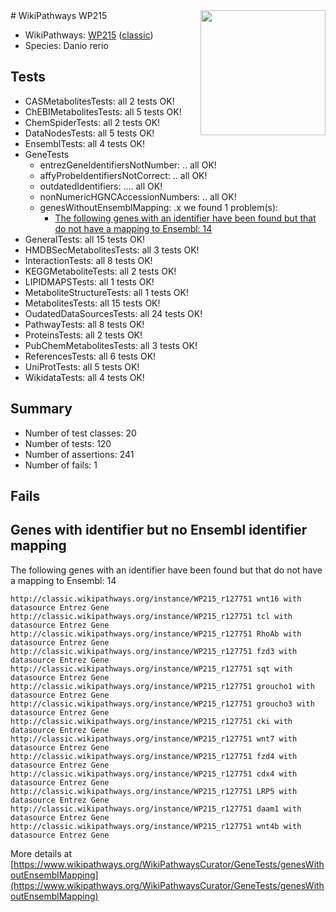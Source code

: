 <img style="float: right; width: 200px" src="https://upload.wikimedia.org/wikipedia/commons/thumb/8/83/Wplogo_with_text_500.png/640px-Wplogo_with_text_500.png" />
# WikiPathways WP215

* WikiPathways: [WP215](https://wikipathways.org/pathways/WP215) ([classic](https://classic.wikipathways.org/instance/WP215))
* Species: Danio rerio
## Tests
* CASMetabolitesTests: all 2 tests OK!
* ChEBIMetabolitesTests: all 5 tests OK!
* ChemSpiderTests: all 2 tests OK!
* DataNodesTests: all 5 tests OK!
* EnsemblTests: all 4 tests OK!
* GeneTests
    * entrezGeneIdentifiersNotNumber: .. all OK!
    * affyProbeIdentifiersNotCorrect: .. all OK!
    * outdatedIdentifiers: .... all OK!
    * nonNumericHGNCAccessionNumbers: .. all OK!
    * genesWithoutEnsemblMapping: .x we found 1 problem(s):
        * [The following genes with an identifier have been found but that do not have a mapping to Ensembl: 14](#c4e54311)
* GeneralTests: all 15 tests OK!
* HMDBSecMetabolitesTests: all 3 tests OK!
* InteractionTests: all 8 tests OK!
* KEGGMetaboliteTests: all 2 tests OK!
* LIPIDMAPSTests: all 1 tests OK!
* MetaboliteStructureTests: all 1 tests OK!
* MetabolitesTests: all 15 tests OK!
* OudatedDataSourcesTests: all 24 tests OK!
* PathwayTests: all 8 tests OK!
* ProteinsTests: all 2 tests OK!
* PubChemMetabolitesTests: all 3 tests OK!
* ReferencesTests: all 6 tests OK!
* UniProtTests: all 5 tests OK!
* WikidataTests: all 4 tests OK!


## Summary

* Number of test classes: 20
* Number of tests: 120
* Number of assertions: 241
* Number of fails: 1

## Fails

<a name="c4e54311" />

## Genes with identifier but no Ensembl identifier mapping

The following genes with an identifier have been found but that do not have a mapping to Ensembl: 14
```
http://classic.wikipathways.org/instance/WP215_r127751 wnt16 with datasource Entrez Gene
http://classic.wikipathways.org/instance/WP215_r127751 tcl with datasource Entrez Gene
http://classic.wikipathways.org/instance/WP215_r127751 RhoAb with datasource Entrez Gene
http://classic.wikipathways.org/instance/WP215_r127751 fzd3 with datasource Entrez Gene
http://classic.wikipathways.org/instance/WP215_r127751 sqt with datasource Entrez Gene
http://classic.wikipathways.org/instance/WP215_r127751 groucho1 with datasource Entrez Gene
http://classic.wikipathways.org/instance/WP215_r127751 groucho3 with datasource Entrez Gene
http://classic.wikipathways.org/instance/WP215_r127751 cki with datasource Entrez Gene
http://classic.wikipathways.org/instance/WP215_r127751 wnt7 with datasource Entrez Gene
http://classic.wikipathways.org/instance/WP215_r127751 fzd4 with datasource Entrez Gene
http://classic.wikipathways.org/instance/WP215_r127751 cdx4 with datasource Entrez Gene
http://classic.wikipathways.org/instance/WP215_r127751 LRP5 with datasource Entrez Gene
http://classic.wikipathways.org/instance/WP215_r127751 daam1 with datasource Entrez Gene
http://classic.wikipathways.org/instance/WP215_r127751 wnt4b with datasource Entrez Gene
```

More details at [https://www.wikipathways.org/WikiPathwaysCurator/GeneTests/genesWithoutEnsemblMapping](https://www.wikipathways.org/WikiPathwaysCurator/GeneTests/genesWithoutEnsemblMapping)


